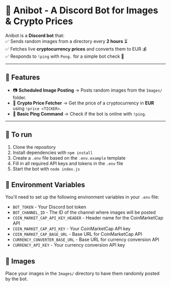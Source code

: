 # 📌 Anibot - A Discord Bot for Images & Crypto Prices

Anibot is a **Discord bot** that:  
✅ Sends random images from a directory every **2 hours** ⏳  
✅ Fetches live **cryptocurrency prices** and converts them to EUR 💰  
✅ Responds to `!ping` with `Pong.` for a simple bot check 🔄  

---

## 🚀 Features

- 📷 **Scheduled Image Posting** → Posts random images from the `Images/` folder.  
- 💱 **Crypto Price Fetcher** → Get the price of a cryptocurrency in **EUR** using `!price <TICKER>`.  
- 🏓 **Basic Ping Command** → Check if the bot is online with `!ping`.  

---

## 💨 To run

1. Clone the repository
2. Install dependencies with `npm install`
3. Create a `.env` file based on the `.env.example` template
4. Fill in all required API keys and tokens in the `.env` file
5. Start the bot with `node index.js`

## 🔑 Environment Variables

You'll need to set up the following environment variables in your `.env` file:

- `BOT_TOKEN` - Your Discord bot token
- `BOT_CHANNEL_ID` - The ID of the channel where images will be posted
- `COIN_MARKET_CAP_API_KEY_HEADER` - Header name for the CoinMarketCap API
- `COIN_MARKET_CAP_API_KEY` - Your CoinMarketCap API key
- `COIN_MARKET_CAP_BASE_URL` - Base URL for CoinMarketCap API
- `CURRENCY_CONVERTER_BASE_URL` - Base URL for currency conversion API
- `CURRENCY_API_KEY` - Your currency conversion API key

## 📁 Images

Place your images in the `Images/` directory to have them randomly posted by the bot.
